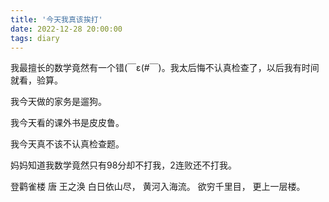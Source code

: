 ```yaml
---
title: '今天我真该挨打'
date: 2022-12-28 20:00:00
tags: diary
---
```

我最擅长的数学竟然有一个错(￣ε(#￣)。我太后悔不认真检查了，以后我有时间就看，验算。

我今天做的家务是遛狗。

我今天看的课外书是皮皮鲁。

我今天真不该不认真检查题。

妈妈知道我数学竟然只有98分却不打我，2连败还不打我。

登鹳雀楼 唐 王之涣
白日依山尽，
黄河入海流。
欲穷千里目，
更上一层楼。

